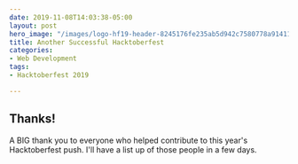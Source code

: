 ```yaml
---
date: 2019-11-08T14:03:38-05:00
layout: post
hero_image: "/images/logo-hf19-header-8245176fe235ab5d942c7580778a914110fa06a23c3d55bf40e2d061809d8785.svg"
title: Another Successful Hacktoberfest
categories:
- Web Development
tags:
- Hacktoberfest 2019

---
```

## Thanks!

A BIG thank you to everyone who helped contribute to this year's Hacktoberfest push. I'll have a list up of those people in a few days.